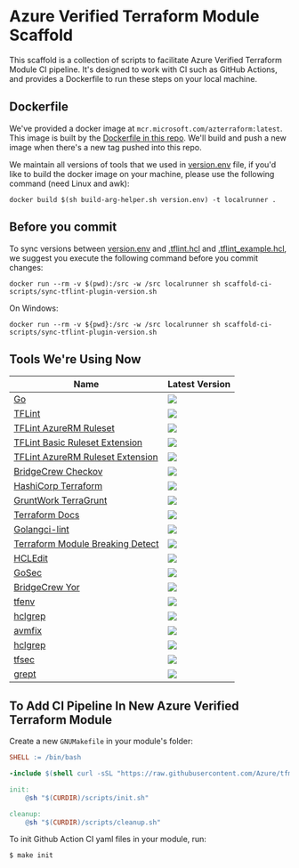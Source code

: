 # Azure Verified Terraform Module Scaffold

This scaffold is a collection of scripts to facilitate Azure Verified Terraform Module CI pipeline. It's designed to
work with CI such as GitHub Actions, and provides a Dockerfile to run these steps on your local machine.

## Dockerfile

We've provided a docker image at `mcr.microsoft.com/azterraform:latest`. This image is built by
the [Dockerfile in this repo](Dockerfile). We'll build and push a new image when there's a new tag pushed into this
repo.

We maintain all versions of tools that we used in [version.env](version.env) file, if you'd like to build the docker image on your machine, please use the following command (need Linux and awk):

```shell
docker build $(sh build-arg-helper.sh version.env) -t localrunner .
```

## Before you commit

To sync versions between [version.env](version.env) and [.tflint.hcl](.tflint.hcl) and [.tflint_example.hcl](.tflint_example.hcl), we suggest you execute the following command before you commit changes:

```shell
docker run --rm -v $(pwd):/src -w /src localrunner sh scaffold-ci-scripts/sync-tflint-plugin-version.sh
```

On Windows:
```shell
docker run --rm -v ${pwd}:/src -w /src localrunner sh scaffold-ci-scripts/sync-tflint-plugin-version.sh
```

## Tools We're Using Now

| Name                                                                                      | Latest Version                                                                    |
|-------------------------------------------------------------------------------------------|-----------------------------------------------------------------------------------|
| [Go](https://github.com/golang/go)                			                            | ![](https://img.shields.io/github/v/tag/golang/go)			                    |
| [TFLint](https://github.com/terraform-linters/tflint)                                     | ![](https://img.shields.io/github/v/tag/terraform-linters/tflint)                 |
| [TFLint AzureRM Ruleset](https://github.com/terraform-linters/tflint-ruleset-azurerm)     | ![](https://img.shields.io/github/v/tag/terraform-linters/tflint-ruleset-azurerm) |
| [TFLint Basic Ruleset Extension](https://github.com/Azure/tflint-ruleset-basic-ext)       | ![](https://img.shields.io/github/v/tag/Azure/tflint-ruleset-basic-ext)           |
| [TFLint AzureRM Ruleset Extension](https://github.com/Azure/tflint-ruleset-azurerm-ext)   | ![](https://img.shields.io/github/v/tag/Azure/tflint-ruleset-azurerm-ext)         |
| [BridgeCrew Checkov](https://github.com/bridgecrewio/checkov)                             | ![](https://img.shields.io/github/v/tag/bridgecrewio/checkov)                     |
| [HashiCorp Terraform](https://github.com/hashicorp/terraform)                             | ![](https://img.shields.io/github/v/tag/hashicorp/terraform)                      |
| [GruntWork TerraGrunt](https://github.com/gruntwork-io/terragrunt)                        | ![](https://img.shields.io/github/v/tag/gruntwork-io/terragrunt)                  |
| [Terraform Docs](https://github.com/terraform-docs/terraform-docs)                        | ![](https://img.shields.io/github/v/tag/terraform-docs/terraform-docs)            |
| [Golangci-lint](https://github.com/golangci/golangci-lint)                                | ![](https://img.shields.io/github/v/tag/golangci/golangci-lint)                   |
| [Terraform Module Breaking Detect](https://github.com/Azure/terraform-module-test-helper) | ![](https://img.shields.io/github/v/tag/Azure/terraform-module-test-helper)       |
| [HCLEdit](https://github.com/minamijoyo/hcledit)                                          | ![](https://img.shields.io/github/v/tag/minamijoyo/hcledit)                       |
| [GoSec](https://github.com/securego/gosec)                                                | ![](https://img.shields.io/github/v/tag/securego/gosec)                           |
| [BridgeCrew Yor](https://github.com/securego/gosec)                                       | ![](https://img.shields.io/github/v/tag/bridgecrewio/yor)                         |
| [tfenv](https://github.com/tfutils/tfenv)                                       	 		| ![](https://img.shields.io/github/v/tag/tfutils/tfenv)                            |
| [hclgrep](https://github.com/magodo/hclgrep)												| ![](https://img.shields.io/github/v/tag/magodo/hclgrep)                           |
| [avmfix](https://github.com/lonegunmanb/avmfix)											| ![](https://img.shields.io/github/v/tag/lonegunmanb/avmfix)                       |
| [hclgrep](https://github.com/lonegunmanb/yorbox)											| ![](https://img.shields.io/github/v/tag/lonegunmanb/yorbox)                       |
| [tfsec](https://github.com/aquasecurity/tfsec)											| ![](https://img.shields.io/github/v/tag/aquasecurity/tfsec)                       |
| [grept](https://github.com/Azure/grept)	    											| ![](https://img.shields.io/github/v/tag/Azure/grept)                              |

## To Add CI Pipeline In New Azure Verified Terraform Module

Create a new `GNUMakefile` in your module's folder:

```makefile
SHELL := /bin/bash

-include $(shell curl -sSL "https://raw.githubusercontent.com/Azure/tfmod-scaffold/main/scripts/install.sh" | bash -s > /dev/null ; echo tfmod-scaffold/GNUmakefile)

init:
	@sh "$(CURDIR)/scripts/init.sh"

cleanup:
	@sh "$(CURDIR)/scripts/cleanup.sh"
```

To init Github Action CI yaml files in your module, run:

```shell
$ make init
```
